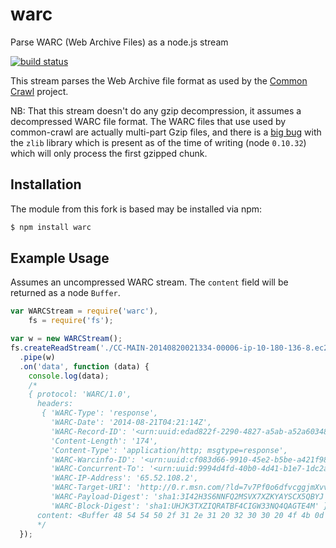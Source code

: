 # warc

Parse WARC (Web Archive Files) as a node.js stream

[![build status](https://secure.travis-ci.org/eugeneware/warc.png)](http://travis-ci.org/eugeneware/warc)

This stream parses the Web Archive file format as used by the
[Common Crawl](http://commoncrawl.org/the-data/get-started/) project.

NB: That this stream doesn't do any gzip decompression, it assumes a
decompressed WARC file format. The WARC files that use used by common-crawl
are actually multi-part Gzip files, and there is a [big bug](https://github.com/joyent/node/pull/6442) with the `zlib` library which is present as of the time of writing (node `0.10.32`) which
will only process the first gzipped chunk.

## Installation

The module from this fork is based may be installed via npm:

``` bash
$ npm install warc
```

## Example Usage

Assumes an uncompressed WARC stream. The `content` field will be returned as a
node `Buffer`.

``` js
var WARCStream = require('warc'),
    fs = require('fs');

var w = new WARCStream();
fs.createReadStream('./CC-MAIN-20140820021334-00006-ip-10-180-136-8.ec2.internal.warc.wat')
  .pipe(w)
  .on('data', function (data) {
    console.log(data);
    /*
    { protocol: 'WARC/1.0',
      headers:
       { 'WARC-Type': 'response',
         'WARC-Date': '2014-08-21T04:21:14Z',
         'WARC-Record-ID': '<urn:uuid:edad822f-2290-4827-a5ab-a52a60348461>',
         'Content-Length': '174',
         'Content-Type': 'application/http; msgtype=response',
         'WARC-Warcinfo-ID': '<urn:uuid:cf083d66-9910-45e2-b5be-a421f9889aac>',
         'WARC-Concurrent-To': '<urn:uuid:9994d4fd-40b0-4d41-b1e7-1dc2a7ccb1e7>',
         'WARC-IP-Address': '65.52.108.2',
         'WARC-Target-URI': 'http://0.r.msn.com/?ld=7v7Pf0o6dfvcggjmXvvsEKhzVUCUxwxRmKzEhcbUqMsh2Ubu9FZw1vPvSOUQKjNaf9lLFIpVKW3sQMR6aOgbPhwm9WR843zZRpT1jbKN7YgaGETlBJG5fdKcfifIi9WSQu9hAx6A&u=www.sportsmanias.com%2Frumors',
         'WARC-Payload-Digest': 'sha1:3I42H3S6NNFQ2MSVX7XZKYAYSCX5QBYJ',
         'WARC-Block-Digest': 'sha1:UHJK3TXZIQRATBF4CIGW33NQ4QAGTE4M' },
      content: <Buffer 48 54 54 50 2f 31 2e 31 20 32 30 30 20 4f 4b 0d 0a 53 65 72 76 65 72 3a 20 4d 69 63 72 6f 73 6f 66 74 2d 49 49 53 2f 38 2e 30 0d 0a 70 33 70 3a 20 43 50 ...> }
      */
  });
```
